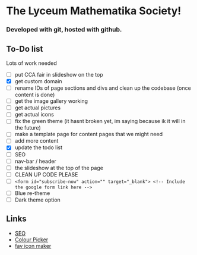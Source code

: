 # The Lyceum Mathematika Society!

### Developed with git, hosted with github.

## To-Do list
Lots of work needed

- [ ] put CCA fair in slideshow on the top
- [x] get custom domain
- [ ] rename IDs of page sections and divs and clean up the codebase (once content is done)
- [ ] get the image gallery working
- [ ] get actual pictures
- [ ] get actual icons
- [ ] fix the green theme (it hasnt broken yet, im saying because ik it will in the future)
- [ ] make a template page for content pages that we might need
- [ ] add more content
- [x] update the todo list
- [ ] SEO
- [ ] nav-bar / header
- [ ] the slideshow at the top of the page
- [ ] CLEAN UP CODE PLEASE
- [ ] `<form id="subscribe-now" action="" target="_blank"> <!-- Include the google form link here -->`
- [ ] Blue re-theme
- [ ] Dark theme option

## Links

- [SEO](https://developers.google.com/search/docs/beginner/seo-starter-guide)
- [Colour Picker](https://www.colorzilla.com/gradient-editor/)
- [fav icon maker](https://favicon.io/favicon-converter/)
